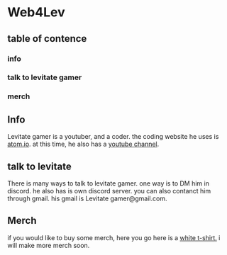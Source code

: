 <!DOCTYPE html>
<html>
    <head>
        <meta charset="utf-8">
        <title>Web4lev{BETA}</title>
    </head>
    <body>
<h1>Web4Lev</h1>
<h2>table of contence</h2>
<h3>info</h3>
<h3>talk to levitate gamer</h3>
<h3>merch</h3>
<h2>Info</h2>
<p>Levitate gamer is a youtuber, and a coder. the coding website he uses is <a target="_blank" href="https://atom.io/">atom.io</a>. at this time, he also has a <a target="_blank" href="https://www.youtube.com/channel/UCdVf0ykX0Krjl4Nt9JfcLHw/featured">youtube channel</a>.</p>
<h2> talk to levitate</h2>
<p>There is many ways to talk to levitate gamer. one way is to DM him in discord. he also has is own discord server. you can also contanct him through gmail. his gmail is Levitate gamer@gmail.com.</p>
<h2>Merch</h2>
<p>if you would like to buy some merch, here you go
    here is a <a target="_blank" href="http://www.ooshirts.com/designapp/sharing/9792266578">white t-shirt.</a> i will make more merch soon.
</p>
    </body>
</html>
